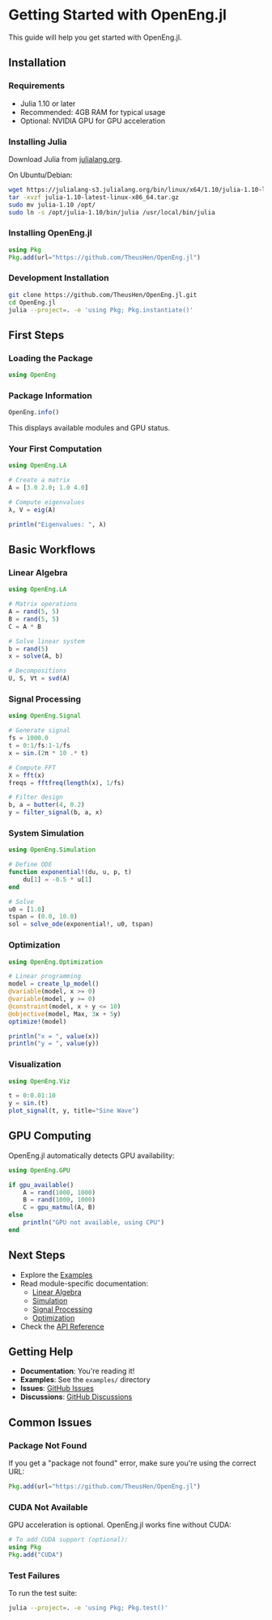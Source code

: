 # Getting Started with OpenEng.jl

This guide will help you get started with OpenEng.jl.

## Installation

### Requirements

- Julia 1.10 or later
- Recommended: 4GB RAM for typical usage
- Optional: NVIDIA GPU for GPU acceleration

### Installing Julia

Download Julia from [julialang.org](https://julialang.org/downloads/).

On Ubuntu/Debian:
```bash
wget https://julialang-s3.julialang.org/bin/linux/x64/1.10/julia-1.10-latest-linux-x86_64.tar.gz
tar -xvzf julia-1.10-latest-linux-x86_64.tar.gz
sudo mv julia-1.10 /opt/
sudo ln -s /opt/julia-1.10/bin/julia /usr/local/bin/julia
```

### Installing OpenEng.jl

```julia
using Pkg
Pkg.add(url="https://github.com/TheusHen/OpenEng.jl")
```

### Development Installation

```bash
git clone https://github.com/TheusHen/OpenEng.jl.git
cd OpenEng.jl
julia --project=. -e 'using Pkg; Pkg.instantiate()'
```

## First Steps

### Loading the Package

```julia
using OpenEng
```

### Package Information

```julia
OpenEng.info()
```

This displays available modules and GPU status.

### Your First Computation

```julia
using OpenEng.LA

# Create a matrix
A = [3.0 2.0; 1.0 4.0]

# Compute eigenvalues
λ, V = eig(A)

println("Eigenvalues: ", λ)
```

## Basic Workflows

### Linear Algebra

```julia
using OpenEng.LA

# Matrix operations
A = rand(5, 5)
B = rand(5, 5)
C = A * B

# Solve linear system
b = rand(5)
x = solve(A, b)

# Decompositions
U, S, Vt = svd(A)
```

### Signal Processing

```julia
using OpenEng.Signal

# Generate signal
fs = 1000.0
t = 0:1/fs:1-1/fs
x = sin.(2π * 10 .* t)

# Compute FFT
X = fft(x)
freqs = fftfreq(length(x), 1/fs)

# Filter design
b, a = butter(4, 0.2)
y = filter_signal(b, a, x)
```

### System Simulation

```julia
using OpenEng.Simulation

# Define ODE
function exponential!(du, u, p, t)
    du[1] = -0.5 * u[1]
end

# Solve
u0 = [1.0]
tspan = (0.0, 10.0)
sol = solve_ode(exponential!, u0, tspan)
```

### Optimization

```julia
using OpenEng.Optimization

# Linear programming
model = create_lp_model()
@variable(model, x >= 0)
@variable(model, y >= 0)
@constraint(model, x + y <= 10)
@objective(model, Max, 3x + 5y)
optimize!(model)

println("x = ", value(x))
println("y = ", value(y))
```

### Visualization

```julia
using OpenEng.Viz

t = 0:0.01:10
y = sin.(t)
plot_signal(t, y, title="Sine Wave")
```

## GPU Computing

OpenEng.jl automatically detects GPU availability:

```julia
using OpenEng.GPU

if gpu_available()
    A = rand(1000, 1000)
    B = rand(1000, 1000)
    C = gpu_matmul(A, B)
else
    println("GPU not available, using CPU")
end
```

## Next Steps

- Explore the [Examples](examples.md)
- Read module-specific documentation:
  - [Linear Algebra](linear_algebra.md)
  - [Simulation](simulation.md)
  - [Signal Processing](signal.md)
  - [Optimization](optimization.md)
- Check the [API Reference](api.md)

## Getting Help

- **Documentation**: You're reading it!
- **Examples**: See the `examples/` directory
- **Issues**: [GitHub Issues](https://github.com/TheusHen/OpenEng.jl/issues)
- **Discussions**: [GitHub Discussions](https://github.com/TheusHen/OpenEng.jl/discussions)

## Common Issues

### Package Not Found

If you get a "package not found" error, make sure you're using the correct URL:

```julia
Pkg.add(url="https://github.com/TheusHen/OpenEng.jl")
```

### CUDA Not Available

GPU acceleration is optional. OpenEng.jl works fine without CUDA:

```julia
# To add CUDA support (optional):
using Pkg
Pkg.add("CUDA")
```

### Test Failures

To run the test suite:

```bash
julia --project=. -e 'using Pkg; Pkg.test()'
```
